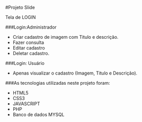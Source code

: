 #Projeto Slide

Tela de LOGIN

###Login:Administrador 
* Criar cadastro de imagem com Titulo e descrição.
* Fazer consulta
* Editar cadastro
* Deletar cadastro.

###Login: Usuário

* Apenas visualizar o cadastro (Imagem, Titulo e Descrição).


###As tecnologias utilizadas neste projeto foram:
* HTML5
* CSS3
* JAVASCRIPT
* PHP
* Banco de dados MYSQL


